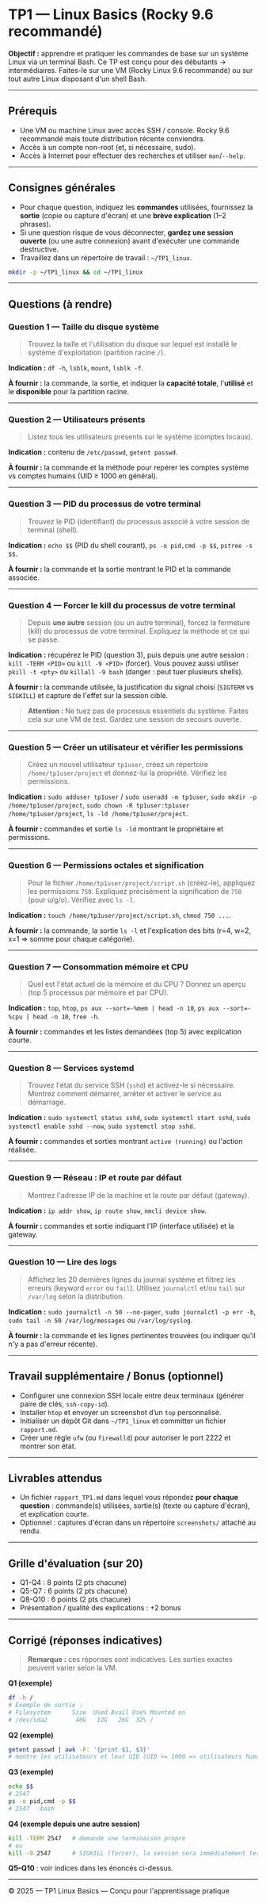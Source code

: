 # TP1 — Linux Basics (Rocky 9.6 recommandé)

**Objectif :** apprendre et pratiquer les commandes de base sur un système Linux via un terminal Bash. Ce TP est conçu pour des débutants → intermédiaires. Faites-le sur une VM (Rocky Linux 9.6 recommandé) ou sur tout autre Linux disposant d'un shell Bash.

---

## Prérequis
- Une VM ou machine Linux avec accès SSH / console. Rocky 9.6 recommandé mais toute distribution récente conviendra.  
- Accès à un compte non-root (et, si nécessaire, sudo).  
- Accès à Internet pour effectuer des recherches et utiliser `man`/`--help`.

---

## Consignes générales
- Pour chaque question, indiquez les **commandes** utilisées, fournissez la **sortie** (copie ou capture d'écran) et une **brève explication** (1–2 phrases).  
- Si une question risque de vous déconnecter, **gardez une session ouverte** (ou une autre connexion) avant d'exécuter une commande destructive.  
- Travaillez dans un répertoire de travail : `~/TP1_linux`.
```bash
mkdir -p ~/TP1_linux && cd ~/TP1_linux
```

---

## Questions (à rendre)

### Question 1 — Taille du disque système
> Trouvez la taille et l'utilisation du disque sur lequel est installé le système d'exploitation (partition racine `/`).

**Indication :** `df -h`, `lsblk`, `mount`, `lsblk -f`.

**À fournir :** la commande, la sortie, et indiquer la **capacité totale**, l'**utilisé** et le **disponible** pour la partition racine.

---

### Question 2 — Utilisateurs présents
> Listez tous les utilisateurs présents sur le système (comptes locaux).

**Indication :** contenu de `/etc/passwd`, `getent passwd`.

**À fournir :** la commande et la méthode pour repérer les comptes système vs comptes humains (UID ≥ 1000 en général).

---

### Question 3 — PID du processus de votre terminal
> Trouvez le PID (identifiant) du processus associé à votre session de terminal (shell).

**Indication :** `echo $$` (PID du shell courant), `ps -o pid,cmd -p $$`, `pstree -s $$`.

**À fournir :** la commande et la sortie montrant le PID et la commande associée.

---

### Question 4 — Forcer le kill du processus de votre terminal
> Depuis **une autre** session (ou un autre terminal), forcez la fermeture (kill) du processus de votre terminal. Expliquez la méthode et ce qui se passe.

**Indication :** récupérez le PID (question 3), puis depuis une autre session : `kill -TERM <PID>` ou `kill -9 <PID>` (forcer). Vous pouvez aussi utiliser `pkill -t <pty>` ou `killall -9 bash` (danger : peut tuer plusieurs shells).

**À fournir :** la commande utilisée, la justification du signal choisi (`SIGTERM` vs `SIGKILL`) et capture de l'effet sur la session cible.

> **Attention :** Ne tuez pas de processus essentiels du système. Faites cela sur une VM de test. Gardez une session de secours ouverte.

---

### Question 5 — Créer un utilisateur et vérifier les permissions
> Créez un nouvel utilisateur `tp1user`, créez un répertoire `/home/tp1user/project` et donnez-lui la propriété. Vérifiez les permissions.

**Indication :** `sudo adduser tp1user` / `sudo useradd -m tp1user`, `sudo mkdir -p /home/tp1user/project`, `sudo chown -R tp1user:tp1user /home/tp1user/project`, `ls -ld /home/tp1user/project`.

**À fournir :** commandes et sortie `ls -ld` montrant le propriétaire et permissions.

---

### Question 6 — Permissions octales et signification
> Pour le fichier `/home/tp1user/project/script.sh` (créez-le), appliquez les permissions `750`. Expliquez précisément la signification de `750` (pour u/g/o). Vérifiez avec `ls -l`.

**Indication :** `touch /home/tp1user/project/script.sh`, `chmod 750 ...`.

**À fournir :** la commande, la sortie `ls -l` et l'explication des bits (r=4, w=2, x=1 => somme pour chaque catégorie).

---

### Question 7 — Consommation mémoire et CPU
> Quel est l'état actuel de la mémoire et du CPU ? Donnez un aperçu (top 5 processus par mémoire et par CPU).

**Indication :** `top`, `htop`, `ps aux --sort=-%mem | head -n 10`, `ps aux --sort=-%cpu | head -n 10`, `free -h`.

**À fournir :** commandes et les listes demandées (top 5) avec explication courte.

---

### Question 8 — Services systemd
> Trouvez l'état du service SSH (`sshd`) et activez-le si nécessaire. Montrez comment démarrer, arrêter et activer le service au démarrage.

**Indication :** `sudo systemctl status sshd`, `sudo systemctl start sshd`, `sudo systemctl enable sshd --now`, `sudo systemctl stop sshd`.

**À fournir :** commandes et sorties montrant `active (running)` ou l'action réalisée.

---

### Question 9 — Réseau : IP et route par défaut
> Montrez l'adresse IP de la machine et la route par défaut (gateway).

**Indication :** `ip addr show`, `ip route show`, `nmcli device show`.

**À fournir :** commandes et sortie indiquant l'IP (interface utilisée) et la gateway.

---

### Question 10 — Lire des logs
> Affichez les 20 dernières lignes du journal système et filtrez les erreurs (keyword `error` ou `fail`). Utilisez `journalctl` et/ou `tail` sur `/var/log` selon la distribution.

**Indication :** `sudo journalctl -n 50 --no-pager`, `sudo journalctl -p err -b`, `sudo tail -n 50 /var/log/messages` ou `/var/log/syslog`.

**À fournir :** la commande et les lignes pertinentes trouvées (ou indiquer qu'il n'y a pas d'erreur récente).

---

## Travail supplémentaire / Bonus (optionnel)
- Configurer une connexion SSH locale entre deux terminaux (générer paire de clés, `ssh-copy-id`).  
- Installer `htop` et envoyer un screenshot d’un `top` personnalisé.  
- Initialiser un dépôt Git dans `~/TP1_linux` et committer un fichier `rapport.md`.  
- Créer une règle `ufw` (ou `firewalld`) pour autoriser le port 2222 et montrer son état.

---

## Livrables attendus
- Un fichier `rapport_TP1.md` dans lequel vous répondez **pour chaque question** : commande(s) utilisées, sortie(s) (texte ou capture d'écran), et explication courte.  
- Optionnel : captures d'écran dans un répertoire `screenshots/` attaché au rendu.  

---

## Grille d'évaluation (sur 20)
- Q1-Q4 : 8 points (2 pts chacune)  
- Q5-Q7 : 6 points (2 pts chacune)  
- Q8-Q10 : 6 points (2 pts chacune)  
- Présentation / qualité des explications : +2 bonus

---

## Corrigé (réponses indicatives)
> **Remarque :** ces réponses sont indicatives. Les sorties exactes peuvent varier selon la VM.

**Q1 (exemple)**
```bash
df -h /
# Exemple de sortie :
# Filesystem      Size  Used Avail Use% Mounted on
# /dev/sda2        40G   12G   26G  32% /
```

**Q2 (exemple)**
```bash
getent passwd | awk -F: '{print $1, $3}'
# montre les utilisateurs et leur UID (UID >= 1000 => utilisateurs humains)
```

**Q3 (exemple)**
```bash
echo $$
# 2547
ps -o pid,cmd -p $$
# 2547  -bash
```

**Q4 (exemple depuis une autre session)**
```bash
kill -TERM 2547   # demande une terminaison propre
# ou
kill -9 2547      # SIGKILL (forcer), la session sera immédiatement terminée
```

**Q5–Q10** : voir indices dans les énoncés ci-dessus.

---

© 2025 — TP1 Linux Basics — Conçu pour l'apprentissage pratique
